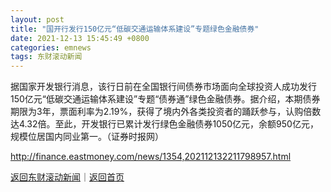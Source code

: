 ```yaml
---
layout: post
title: "国开行发行150亿元“低碳交通运输体系建设”专题绿色金融债券"
date: 2021-12-13 15:45:49 +0800
categories: emnews
tags: 东财滚动新闻
---
```


据国家开发银行消息，该行日前在全国银行间债券市场面向全球投资人成功发行150亿元“低碳交通运输体系建设”专题“债券通”绿色金融债券。据介绍，本期债券期限为3年，票面利率为2.19%，获得了境内外各类投资者的踊跃参与，认购倍数达4.32倍。至此，开发银行已累计发行绿色金融债券1050亿元，余额950亿元，规模位居国内同业第一。（证券时报网）

<http://finance.eastmoney.com/news/1354,202112132211798957.html>

[返回东财滚动新闻](//finews.withounder.com/emnews/)｜[返回首页](//finews.withounder.com/)